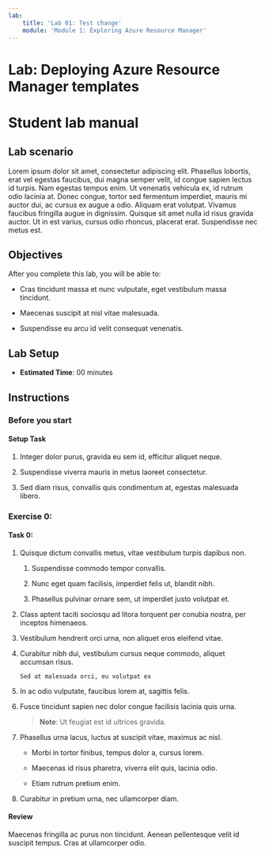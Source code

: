 ```yaml
---
lab:
    title: 'Lab 01: Test change'
    module: 'Module 1: Exploring Azure Resource Manager'
---
```


# Lab: Deploying Azure Resource Manager templates
# Student lab manual

## Lab scenario

Lorem ipsum dolor sit amet, consectetur adipiscing elit. Phasellus lobortis, erat vel egestas faucibus, dui magna semper velit, id congue sapien lectus id turpis. Nam egestas tempus enim. Ut venenatis vehicula ex, id rutrum odio lacinia at. Donec congue, tortor sed fermentum imperdiet, mauris mi auctor dui, ac cursus ex augue a odio. Aliquam erat volutpat. Vivamus faucibus fringilla augue in dignissim. Quisque sit amet nulla id risus gravida auctor. Ut in est varius, cursus odio rhoncus, placerat erat. Suspendisse nec metus est.

## Objectives

After you complete this lab, you will be able to:

- Cras tincidunt massa et nunc vulputate, eget vestibulum massa tincidunt. 

- Maecenas suscipit at nisl vitae malesuada. 

- Suspendisse eu arcu id velit consequat venenatis.

## Lab Setup

  - **Estimated Time**: 00 minutes

## Instructions

### Before you start

#### Setup Task

1. Integer dolor purus, gravida eu sem id, efficitur aliquet neque. 

1. Suspendisse viverra mauris in metus laoreet consectetur. 

1. Sed diam risus, convallis quis condimentum at, egestas malesuada libero. 

### Exercise 0: 

#### Task 0: 

1. Quisque dictum convallis metus, vitae vestibulum turpis dapibus non.

    1. Suspendisse commodo tempor convallis. 

    1. Nunc eget quam facilisis, imperdiet felis ut, blandit nibh. 

    1. Phasellus pulvinar ornare sem, ut imperdiet justo volutpat et.

1. Class aptent taciti sociosqu ad litora torquent per conubia nostra, per inceptos himenaeos. 

1. Vestibulum hendrerit orci urna, non aliquet eros eleifend vitae. 

1. Curabitur nibh dui, vestibulum cursus neque commodo, aliquet accumsan risus. 

    ```
    Sed at malesuada orci, eu volutpat ex
    ```

1. In ac odio vulputate, faucibus lorem at, sagittis felis.

1. Fusce tincidunt sapien nec dolor congue facilisis lacinia quis urna.

    > **Note**: Ut feugiat est id ultrices gravida.

1. Phasellus urna lacus, luctus at suscipit vitae, maximus ac nisl. 

    - Morbi in tortor finibus, tempus dolor a, cursus lorem. 

    - Maecenas id risus pharetra, viverra elit quis, lacinia odio. 

    - Etiam rutrum pretium enim. 

1. Curabitur in pretium urna, nec ullamcorper diam. 

#### Review

Maecenas fringilla ac purus non tincidunt. Aenean pellentesque velit id suscipit tempus. Cras at ullamcorper odio.
